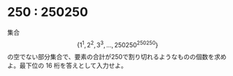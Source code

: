 # 250 : 250250

集合$$\{1^1, 2^2, 3^3, \dots, 250250^{250250} \}$$の空でない部分集合で、要素の合計が250で割り切れるようなものの個数を求めよ。最下位の 16 桁を答えとして入力せよ。
